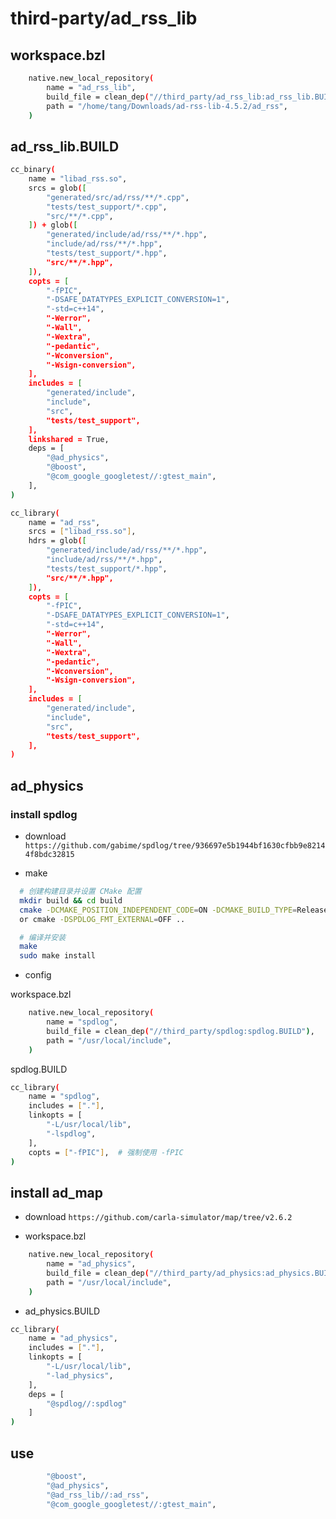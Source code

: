 # third-party/ad_rss_lib

## workspace.bzl

```bash
    native.new_local_repository(
        name = "ad_rss_lib",
        build_file = clean_dep("//third_party/ad_rss_lib:ad_rss_lib.BUILD"),
        path = "/home/tang/Downloads/ad-rss-lib-4.5.2/ad_rss",
    )
```

## ad_rss_lib.BUILD

```bash
cc_binary(
    name = "libad_rss.so",
    srcs = glob([
        "generated/src/ad/rss/**/*.cpp",
        "tests/test_support/*.cpp",
        "src/**/*.cpp",
    ]) + glob([
        "generated/include/ad/rss/**/*.hpp",
        "include/ad/rss/**/*.hpp",
        "tests/test_support/*.hpp",
        "src/**/*.hpp",
    ]),
    copts = [
        "-fPIC",
        "-DSAFE_DATATYPES_EXPLICIT_CONVERSION=1",
        "-std=c++14",
        "-Werror",
        "-Wall",
        "-Wextra",
        "-pedantic",
        "-Wconversion",
        "-Wsign-conversion",
    ],
    includes = [
        "generated/include",
        "include",
        "src",
        "tests/test_support",
    ],
    linkshared = True,
    deps = [
        "@ad_physics",
        "@boost",
        "@com_google_googletest//:gtest_main",
    ],
)

cc_library(
    name = "ad_rss",
    srcs = ["libad_rss.so"],
    hdrs = glob([
        "generated/include/ad/rss/**/*.hpp",
        "include/ad/rss/**/*.hpp",
        "tests/test_support/*.hpp",
        "src/**/*.hpp",
    ]),
    copts = [
        "-fPIC",
        "-DSAFE_DATATYPES_EXPLICIT_CONVERSION=1",
        "-std=c++14",
        "-Werror",
        "-Wall",
        "-Wextra",
        "-pedantic",
        "-Wconversion",
        "-Wsign-conversion",
    ],
    includes = [
        "generated/include",
        "include",
        "src",
        "tests/test_support",
    ],
)
```

## ad_physics

### install spdlog

- download
`https://github.com/gabime/spdlog/tree/936697e5b1944bf1630cfbb9e82144f8bdc32815`

- make

```bash
  # 创建构建目录并设置 CMake 配置
  mkdir build && cd build
  cmake -DCMAKE_POSITION_INDEPENDENT_CODE=ON -DCMAKE_BUILD_TYPE=Release ..
  or cmake -DSPDLOG_FMT_EXTERNAL=OFF ..

  # 编译并安装
  make
  sudo make install
  ```

- config

workspace.bzl

```bash
    native.new_local_repository(
        name = "spdlog",
        build_file = clean_dep("//third_party/spdlog:spdlog.BUILD"),
        path = "/usr/local/include",
    )
```

spdlog.BUILD

```bash
cc_library(
    name = "spdlog",
    includes = ["."],
    linkopts = [
        "-L/usr/local/lib",
        "-lspdlog",
    ],
    copts = ["-fPIC"],  # 强制使用 -fPIC
)
```

## install ad_map

- download `https://github.com/carla-simulator/map/tree/v2.6.2`

- workspace.bzl

```bash
    native.new_local_repository(
        name = "ad_physics",
        build_file = clean_dep("//third_party/ad_physics:ad_physics.BUILD"),
        path = "/usr/local/include",
    )
```

- ad_physics.BUILD

```bash
cc_library(
    name = "ad_physics",
    includes = ["."],
    linkopts = [
        "-L/usr/local/lib",
        "-lad_physics",
    ],
    deps = [
        "@spdlog//:spdlog"
    ]
)
```

## use

```bash
        "@boost",
        "@ad_physics",
        "@ad_rss_lib//:ad_rss",
        "@com_google_googletest//:gtest_main",
```
